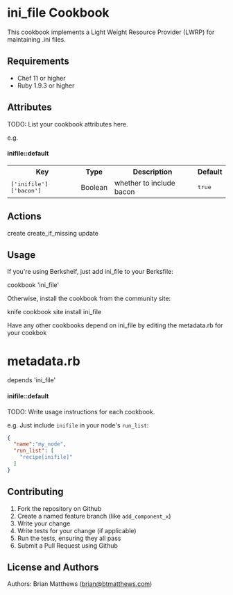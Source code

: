 ini_file Cookbook
================
This cookbook implements a Light Weight Resource Provider (LWRP) for maintaining .ini
files.

Requirements
------------
- Chef 11 or higher
- Ruby 1.9.3 or higher

Attributes
----------
TODO: List your cookbook attributes here.

e.g.
#### inifile::default
<table>
  <tr>
    <th>Key</th>
    <th>Type</th>
    <th>Description</th>
    <th>Default</th>
  </tr>
  <tr>
    <td><tt>['inifile']['bacon']</tt></td>
    <td>Boolean</td>
    <td>whether to include bacon</td>
    <td><tt>true</tt></td>
  </tr>
</table>

Actions
-------
create
create\_if\_missing
update

Usage
-----
If you're using Berkshelf, just add ini_file to your Berksfile:

cookbook 'ini_file'

Otherwise, install the cookbook from the community site:

knife cookbook site install ini_file

Have any other cookbooks depend on ini_file by editing the metadata.rb for your cookbok

# metadata.rb
depends 'ini_file'

#### inifile::default
TODO: Write usage instructions for each cookbook.

e.g.
Just include `inifile` in your node's `run_list`:

```json
{
  "name":"my_node",
  "run_list": [
    "recipe[inifile]"
  ]
}
```

Contributing
------------
1. Fork the repository on Github
2. Create a named feature branch (like `add_component_x`)
3. Write your change
4. Write tests for your change (if applicable)
5. Run the tests, ensuring they all pass
6. Submit a Pull Request using Github

License and Authors
-------------------
Authors: Brian Matthews (brian@btmatthews.com)
